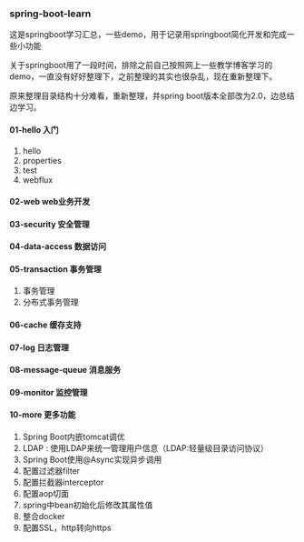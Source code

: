 ### spring-boot-learn
这是springboot学习汇总，一些demo，用于记录用springboot简化开发和完成一些小功能

关于springboot用了一段时间，排除之前自己按照网上一些教学博客学习的demo，一直没有好好整理下，之前整理的其实也很杂乱，现在重新整理下。

原来整理目录结构十分难看，重新整理，并spring boot版本全部改为2.0，边总结边学习。

#### 01-hello 入门
1. hello
1. properties
1. test
1. webflux

#### 02-web web业务开发

#### 03-security 安全管理

#### 04-data-access 数据访问

#### 05-transaction 事务管理
1. 事务管理
1. 分布式事务管理

#### 06-cache 缓存支持

#### 07-log 日志管理

#### 08-message-queue 消息服务

#### 09-monitor 监控管理

#### 10-more 更多功能
1. Spring Boot内嵌tomcat调优
1. LDAP : 使用LDAP来统一管理用户信息（LDAP:轻量级目录访问协议）
1. Spring Boot使用@Async实现异步调用
1. 配置过滤器filter
1. 配置拦截器interceptor
1. 配置aop切面
1. spring中bean初始化后修改其属性值
1. 整合docker
1. 配置SSL，http转向https
